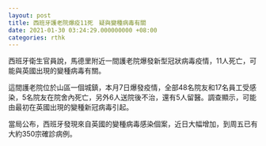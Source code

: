 ```yaml
---
layout: post
title: 西班牙護老院爆疫11死　疑與變種病毒有關
date: 2021-01-30 03:24:29.000000000 +08:00
categories: rthk
---
```


西班牙衛生官員說，馬德里附近一間護老院爆發新型冠狀病毒疫情，11人死亡，可能與英國出現的變種病毒有關。

這間護老院位於山區一個城鎮，本月7日爆發疫情，全部48名院友和17名員工受感染，5名院友在院舍內死亡，另外6人送院後不治，還有5人留醫。調查顯示，可能由最初在英國出現的變種新冠病毒引起。

當局公布，西班牙發現來自英國的變種病毒感染個案，近日大幅增加，到周五已有大約350宗確診病例。
